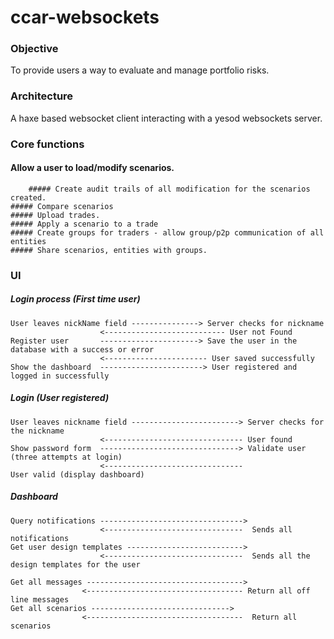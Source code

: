 ccar-websockets
===============
### Objective
To provide users a way to evaluate and manage portfolio risks.
### Architecture
A haxe based websocket client interacting with a yesod websockets server.

### Core functions

#### Allow a user to load/modify scenarios. 
        ##### Create audit trails of all modification for the scenarios created.
	##### Compare scenarios 
	##### Upload trades.
	##### Apply a scenario to a trade
	##### Create groups for traders - allow group/p2p communication of all entities
	##### Share scenarios, entities with groups.


### UI 
##### Login process (First time user)
	User leaves nickName field ---------------> Server checks for nickname
						<--------------------------- User not Found
	Register user 		----------------------> Save the user in the database with a success or error
						<----------------------- User saved successfully
	Show the dashboard  -----------------------> User registered and logged in successfully

##### Login (User registered)
	User leaves nickname field ------------------------> Server checks for the nickname
						<------------------------------- User found
	Show password form  -------------------------------> Validate user (three attempts at login)
						<-------------------------------
	User valid (display dashboard)


##### Dashboard 
	Query notifications --------------------------------> 
						<-------------------------------  Sends all notifications
	Get user design templates --------------------------> 
						<-------------------------------  Sends all the design templates for the user

	Get all messages ----------------------------------->
					<----------------------------------- Return all off line messages
	Get all scenarios ------------------------------->
					<-----------------------------------  Return all scenarios
